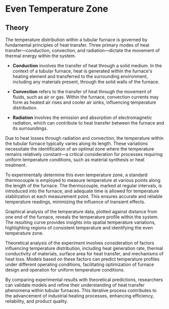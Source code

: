 # Even Temperature Zone

## Theory

The temperature distribution within a tubular furnace is governed by fundamental principles of heat transfer. Three primary modes of heat transfer—conduction, convection, and radiation—dictate the movement of thermal energy within the system.

- **Conduction** involves the transfer of heat through a solid medium. In the context of a tubular furnace, heat is generated within the furnace's heating element and transferred to the surrounding environment, including any materials present, through the solid walls of the furnace.

- **Convection** refers to the transfer of heat through the movement of fluids, such as air or gas. Within the furnace, convection currents may form as heated air rises and cooler air sinks, influencing temperature distribution.

- **Radiation** involves the emission and absorption of electromagnetic radiation, which can contribute to heat transfer between the furnace and its surroundings.

Due to heat losses through radiation and convection, the temperature within the tubular furnace typically varies along its length. These variations necessitate the identification of an optimal zone where the temperature remains relatively constant—a critical consideration for processes requiring uniform temperature conditions, such as material synthesis or heat treatment.

To experimentally determine this even temperature zone, a standard thermocouple is employed to measure temperature at various points along the length of the furnace. The thermocouple, marked at regular intervals, is introduced into the furnace, and adequate time is allowed for temperature stabilization at each measurement point. This ensures accurate and reliable temperature readings, minimizing the influence of transient effects.

Graphical analysis of the temperature data, plotted against distance from one end of the furnace, reveals the temperature profile within the system. The resulting curve provides insights into spatial temperature variations, highlighting regions of consistent temperature and identifying the even temperature zone.

Theoretical analysis of the experiment involves consideration of factors influencing temperature distribution, including heat generation rate, thermal conductivity of materials, surface area for heat transfer, and mechanisms of heat loss. Models based on these factors can predict temperature profiles under different operating conditions, facilitating optimization of furnace design and operation for uniform temperature conditions.

By comparing experimental results with theoretical predictions, researchers can validate models and refine their understanding of heat transfer phenomena within tubular furnaces. This iterative process contributes to the advancement of industrial heating processes, enhancing efficiency, reliability, and product quality.
